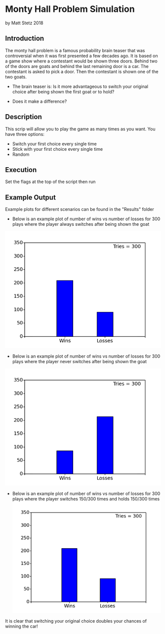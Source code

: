 # Monty Hall Problem Simulation
by Matt Stetz 2018

## Introduction
The monty hall problem is a famous probability brain teaser that was controversial when it was first presented a few decades ago. It is based on a game show where a contestant would be shown three doors. Behind two of the doors are goats and behind the last remaining door is a car. The contestant is asked to pick a door. Then the contestant is shown one of the two goats. 

* The brain teaser is: Is it more advantageous to switch your original choice after being shown the first goat or to hold? 

* Does it make a difference?

## Description
This scrip will allow you to play the game as many times as you want. You have three options:
* Switch your first choice every single time
* Stick with your first choice every single time
* Random

## Execution
Set the flags at the top of the script then run

## Example Output
Example plots for different scenarios can be found in the "Results" folder

* Below is an example plot of number of wins vs number of losses for 300 plays where the player always switches after being shown the goat

![](./Results/switch.png)

* Below is an example plot of number of wins vs number of losses for 300 plays where the player never switches after being shown the goat

![](./Results/hold.png)

* Below is an example plot of number of wins vs number of losses for 300 plays where the player switches 150/300 times and holds 150/300 times
![](./Results/switch.png)

It is clear that switching your original choice doubles your chances of winning the car!
